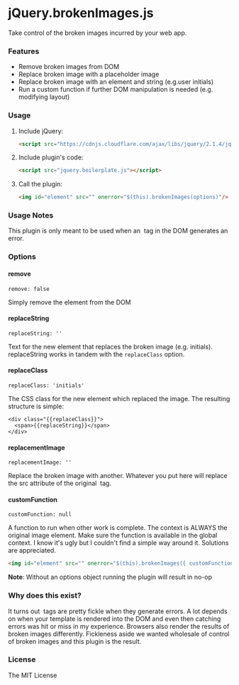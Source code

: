 # jQuery.brokenImages.js

Take control of the broken images incurred by your web app.

### Features

* Remove broken images from DOM
* Replace broken image with a placeholder image
* Replace broken image with an element and string (e.g.user initials)
* Run a custom function if further DOM manipulation is needed (e.g. modifying layout)

### Usage

1. Include jQuery:

    ```html
    <script src="https://cdnjs.cloudflare.com/ajax/libs/jquery/2.1.4/jquery.min.js"></script>
    ```

2. Include plugin's code:

    ```html
    <script src="jquery.boilerplate.js"></script>
    ```

3. Call the plugin:

    ```html
    <img id="element" src="" onerror="$(this).brokenImages(options)"/>
    ```
  
### Usage Notes
  
This plugin is only meant to be used when an <img> tag in the DOM generates an error.

### Options

#### remove

    remove: false  

Simply remove the element from the DOM

#### replaceString

    replaceString: ''

Text for the new element that replaces the broken image (e.g. initials). replaceString
works in tandem with the `replaceClass` option.

#### replaceClass

    replaceClass: 'initials'

The CSS class for the new element which replaced the image. The resulting structure is simple:
    
    <div class="{{replaceClass}}">
      <span>{{replaceString}}</span>
    </div>
 
#### replacementImage

    replacementImage: ''

Replace the broken image with another. Whatever you put here will replace the src attribute
of the original <img> tag.

#### customFunction

    customFunction: null

A function to run when other work is complete. The context is ALWAYS the original image element.
Make sure the function is available in the global context. I know it's ugly but I couldn't find
a simple way around it. Solutions are appreciated.

```html
<img id="element" src="" onerror="$(this).brokenImages({ customFunction: changeLayout })"/>
```

**Note**: Without an options object running the plugin will result in no-op

### Why does this exist?

It turns out <img> tags are pretty fickle when they generate errors. A lot depends on
when your template is rendered into the DOM and even then catching errors was hit or miss
in my experience. Browsers also render the results of broken images differently. Fickleness 
aside we wanted wholesale of control of broken images and this plugin is the result.

### License

The MIT License
